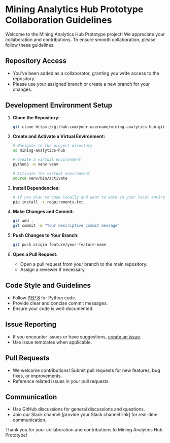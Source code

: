 # Mining Analytics Hub Prototype Collaboration Guidelines

Welcome to the Mining Analytics Hub Prototype project! We appreciate your collaboration and contributions. To ensure smooth collaboration, please follow these guidelines:

## Repository Access

- You've been added as a collaborator, granting you write access to the repository.
- Please use your assigned branch or create a new branch for your changes.

## Development Environment Setup

1. **Clone the Repository:**
    ```bash
    git clone https://github.com/your-username/mining-analytics-hub.git
    ```

2. **Create and Activate a Virtual Environment:**
    ```bash
    # Navigate to the project directory
    cd mining-analytics-hub

    # Create a virtual environment
    python3 -m venv venv

    # Activate the virtual environment
    source venv/bin/activate
    ```

3. **Install Dependencies:**
    ```bash
    # if you plan to code locally and want to work in your local environment
    pip install -r requirements.txt
    ```

4. **Make Changes and Commit:**
    ```bash
    git add .
    git commit -m "Your descriptive commit message"
    ```

5. **Push Changes to Your Branch:**
    ```bash
    git push origin feature/your-feature-name
    ```

6. **Open a Pull Request:**
    - Open a pull request from your branch to the main repository.
    - Assign a reviewer if necessary.

## Code Style and Guidelines

- Follow [PEP 8](https://pep8.org/) for Python code.
- Provide clear and concise commit messages.
- Ensure your code is well-documented.

## Issue Reporting

- If you encounter issues or have suggestions, [create an issue](https://github.com/your-username/mining-analytics-hub/issues/new).
- Use issue templates when applicable.

## Pull Requests

- We welcome contributions! Submit pull requests for new features, bug fixes, or improvements.
- Reference related issues in your pull requests.

## Communication

- Use GitHub discussions for general discussions and questions.
- Join our Slack channel [provide your Slack channel link] for real-time communication.

Thank you for your collaboration and contributions to Mining Analytics Hub Prototype!
